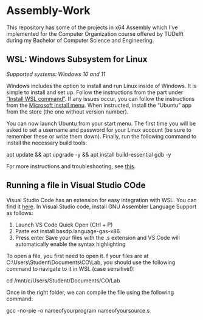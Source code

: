 # Assembly-Work
This repository has some of the projects in x64 Assembly which I've implemented for the Computer Organization course offered by TUDelft during my Bachelor of Computer Science and Engineering.

## WSL: Windows Subsystem for Linux
$\textit{Supported systems: Windows 10 and 11}$

Windows includes the option to install and run Linux inside of Windows. It is simple to install and set up. Follow the instructions from the part under [“Install WSL command”](https://docs.microsoft.com/en-us/windows/wsl/install). If any issues occur, you can follow the instructions from the [Microsoft install menu](https://docs.microsoft.com/en-us/windows/wsl/install-manual). When instructed, install the “Ubuntu” app from the store (the one without version number).

You can now launch Ubuntu from your start menu. The first time you will be asked to set a username and password for your Linux account (be sure to remember these or write them down). Finally, run the following command to install the necessary build tools:

apt update && apt upgrade -y && apt install build-essential gdb -y

For more instructions and troubleshooting, see [this](https://docs.microsoft.com/en-us/windows/wsl/troubleshooting).

## Running a file in Visual Studio COde
Visual Studio Code has an extension for easy integration with WSL. You can find it [here](https://marketplace.visualstudio.com/items?itemName=ms-vscode-remote.remote-wsl). In Visual Studio code, install GNU Assembler Language Support as follows:
1. Launch VS Code Quick Open (Ctrl + P)
2. Paste ext install basdp.language-gas-x86
3. Press enter
Save your files with the .s extension and VS Code will automatically enable the syntax highlighting

To open a file, you first need to open it. f your files are at C:\Users\Student\Documents\CO\Lab, you should use the following command to navigate to it in WSL (case sensitive!):

cd /mnt/c/Users/Student/Documents/CO/Lab

Once in the right folder, we can compile the file using the following command:

gcc -no-pie -o nameofyourprogram nameofyoursource.s

